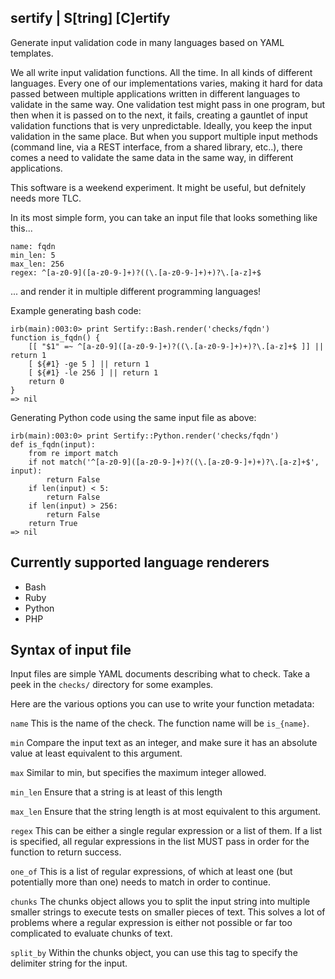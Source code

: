 sertify | S[tring] [C]ertify
----------------------------

Generate input validation code in many languages based on YAML templates.

We all write input validation functions. All the time. In all kinds of
different languages. Every one of our implementations varies, making it hard
for data passed between multiple applications written in different
languages to validate in the same way. One validation test might pass in
one program, but then when it is passed on to the next, it fails, creating
a gauntlet of input validation functions that is very unpredictable.
Ideally, you keep the input validation in the same place. But when you
support multiple input methods (command line, via a REST interface, from
a shared library, etc..), there comes a need to validate the same data
in the same way, in different applications.

This software is a weekend experiment. It might be useful, but defnitely
needs more TLC.

In its most simple form, you can take an input file that looks something
like this...

```
name: fqdn
min_len: 5
max_len: 256
regex: ^[a-z0-9]([a-z0-9-]+)?((\.[a-z0-9-]+)+)?\.[a-z]+$
```

... and render it in multiple different programming languages!

Example generating bash code:

```
irb(main):003:0> print Sertify::Bash.render('checks/fqdn')
function is_fqdn() {
    [[ "$1" =~ ^[a-z0-9]([a-z0-9-]+)?((\.[a-z0-9-]+)+)?\.[a-z]+$ ]] || return 1
    [ ${#1} -ge 5 ] || return 1
    [ ${#1} -le 256 ] || return 1
    return 0
}
=> nil
```

Generating Python code using the same input file as above:

```
irb(main):003:0> print Sertify::Python.render('checks/fqdn')
def is_fqdn(input):
    from re import match
    if not match('^[a-z0-9]([a-z0-9-]+)?((\.[a-z0-9-]+)+)?\.[a-z]+$', input):
        return False
    if len(input) < 5:
        return False
    if len(input) > 256:
        return False
    return True
=> nil
```

Currently supported language renderers
--------------------------------------

* Bash
* Ruby
* Python
* PHP

Syntax of input file
--------------------

Input files are simple YAML documents describing what to check. Take a peek in
the `checks/` directory for some examples.

Here are the various options you can use to write your function metadata:

`name`
This is the name of the check. The function name will be `is_{name}`.

`min`
Compare the input text as an integer, and make sure it has an absolute value
at least equivalent to this argument.

`max`
Similar to min, but specifies the maximum integer allowed.

`min_len`
Ensure that a string is at least of this length

`max_len`
Ensure that the string length is at most equivalent to this argument.

`regex`
This can be either a single regular expression or a list of them. If a list
is specified, all regular expressions in the list MUST pass in order for
the function to return success.

`one_of`
This is a list of regular expressions, of which at least one (but potentially
more than one) needs to match in order to continue.

`chunks`
The chunks object allows you to split the input string into multiple smaller
strings to execute tests on smaller pieces of text. This solves a lot of
problems where a regular expression is either not possible or far too
complicated to evaluate chunks of text.

`split_by`
Within the chunks object, you can use this tag to specify the delimiter
string for the input.
